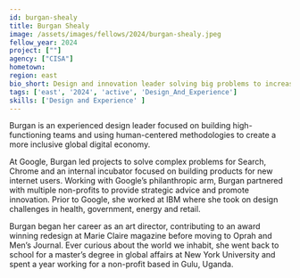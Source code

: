 ```yaml
---
id: burgan-shealy
title: Burgan Shealy
image: /assets/images/fellows/2024/burgan-shealy.jpeg
fellow_year: 2024
project: [""]
agency: ["CISA"]
hometown: 
region: east
bio_short: Design and innovation leader solving big problems to increase global tech inclusion.
tags: ['east', '2024', 'active', 'Design_And_Experience']
skills: ['Design and Experience' ]
---
```

Burgan is an experienced design leader focused on building high-functioning teams and using human-centered methodologies to create a more inclusive global digital economy.

At Google, Burgan led projects to solve complex problems for Search, Chrome and an internal incubator focused on building products for new internet users. Working with Google’s philanthropic arm, Burgan partnered with multiple non-profits to provide strategic advice and promote innovation. Prior to Google, she worked at IBM where she took on design challenges in health, government, energy and retail. 

Burgan began her career as an art director, contributing to an award winning redesign at Marie Claire magazine before moving to Oprah and Men’s Journal. Ever curious about the world we inhabit, she went back to school for a master’s degree in global affairs at New York University and spent a year working for a non-profit based in Gulu, Uganda.